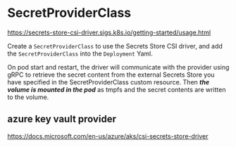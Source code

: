 # SecretProviderClass

https://secrets-store-csi-driver.sigs.k8s.io/getting-started/usage.html

Create a `SecretProviderClass` to use the Secrets Store CSI driver, and add the `SecretProviderClass` into the `Deployment` Yaml.

On pod start and restart, the driver will communicate with the provider using gRPC to retrieve the secret content from the external Secrets Store you have specified in the SecretProviderClass custom resource. Then _**the volume is mounted in the pod**_ as tmpfs and the secret contents are written to the volume.

## azure key vault provider
https://docs.microsoft.com/en-us/azure/aks/csi-secrets-store-driver
